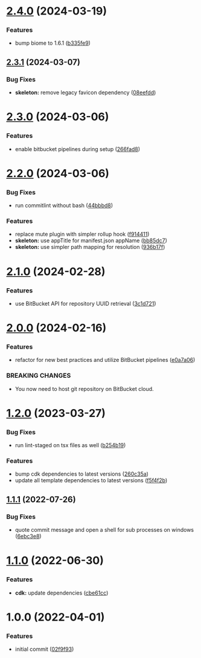 # [2.4.0](https://github.com/soliantconsulting/create-react-app/compare/v2.3.1...v2.4.0) (2024-03-19)


### Features

* bump biome to 1.6.1 ([b335fe9](https://github.com/soliantconsulting/create-react-app/commit/b335fe9d11be4d5d912c68ee6b830327b9f84621))

## [2.3.1](https://github.com/soliantconsulting/create-react-app/compare/v2.3.0...v2.3.1) (2024-03-07)


### Bug Fixes

* **skeleton:** remove legacy favicon dependency ([08eefdd](https://github.com/soliantconsulting/create-react-app/commit/08eefddd43d1b2e44017c6cce030daab45e4488d))

# [2.3.0](https://github.com/soliantconsulting/create-react-app/compare/v2.2.0...v2.3.0) (2024-03-06)


### Features

* enable bitbucket pipelines during setup ([266fad8](https://github.com/soliantconsulting/create-react-app/commit/266fad8d82fbb01699298470b3824fc150e01e65))

# [2.2.0](https://github.com/soliantconsulting/create-react-app/compare/v2.1.0...v2.2.0) (2024-03-06)


### Bug Fixes

* run commitlint without bash ([44bbbd8](https://github.com/soliantconsulting/create-react-app/commit/44bbbd8f8da13d68ed9f0fd1223e5401142bbb67))


### Features

* replace mute plugin with simpler rollup hook ([f914411](https://github.com/soliantconsulting/create-react-app/commit/f914411879bd3a5a6f83ab29012e9074c5e613d5))
* **skeleton:** use appTitle for manifest.json appName ([bb85dc7](https://github.com/soliantconsulting/create-react-app/commit/bb85dc70df697a84fc6e20c1b17576aefc1ee1c1))
* **skeleton:** use simpler path mapping for resolution ([936b17f](https://github.com/soliantconsulting/create-react-app/commit/936b17f75ebc09b9548d359a2b04a74fc89c2f95))

# [2.1.0](https://github.com/soliantconsulting/create-react-app/compare/v2.0.0...v2.1.0) (2024-02-28)


### Features

* use BitBucket API for repository UUID retrieval ([3c1d721](https://github.com/soliantconsulting/create-react-app/commit/3c1d721bd54d7c88f2a2c6816c00d57c9c9e3fce))

# [2.0.0](https://github.com/soliantconsulting/create-react-app/compare/v1.2.0...v2.0.0) (2024-02-16)


### Features

* refactor for new best practices and utilize BitBucket pipelines ([e0a7a06](https://github.com/soliantconsulting/create-react-app/commit/e0a7a0665b89007c243dbe078fa56de5edd4e5ab))


### BREAKING CHANGES

* You now need to host git repository on BitBucket cloud.

# [1.2.0](https://versions.soliantconsulting.com/swr/create-react-app/compare/v1.1.1...v1.2.0) (2023-03-27)


### Bug Fixes

* run lint-staged on tsx files as well ([b254b19](https://versions.soliantconsulting.com/swr/create-react-app/commit/b254b193e7134f6eddab62c866e149f2605471ee))


### Features

* bump cdk dependencies to latest versions ([260c35a](https://versions.soliantconsulting.com/swr/create-react-app/commit/260c35a96e00e08f76c09b9e001c3cbb1d58469c))
* update all template dependencies to latest versions ([f5f4f2b](https://versions.soliantconsulting.com/swr/create-react-app/commit/f5f4f2b4532ecb8f4b193ef702fc2273f462962b))

## [1.1.1](https://versions.soliantconsulting.com/swr/create-react-app/compare/v1.1.0...v1.1.1) (2022-07-26)


### Bug Fixes

* quote commit message and open a shell for sub processes on windows ([6ebc3e8](https://versions.soliantconsulting.com/swr/create-react-app/commit/6ebc3e8d01088cf57d713f8af917e156f3d157b9))

# [1.1.0](https://versions.soliantconsulting.com/swr/create-react-app/compare/v1.0.0...v1.1.0) (2022-06-30)


### Features

* **cdk:** update dependencies ([cbe61cc](https://versions.soliantconsulting.com/swr/create-react-app/commit/cbe61ccbb413dc9b7c164c9a240c1b9c58b3d7b0))

# 1.0.0 (2022-04-01)


### Features

* initial commit ([02f9f93](https://versions.soliantconsulting.com/swr/create-react-app/commit/02f9f93dfcfe2add6657a773cdd7a9f976fe7f6b))
